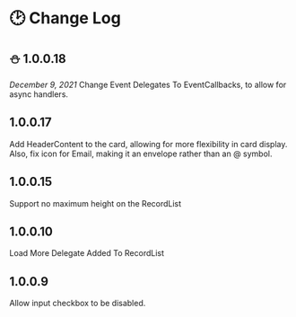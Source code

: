 # :clock2: Change Log

## :snowman: 1.0.0.18
_December 9, 2021_
Change Event Delegates To EventCallbacks, to allow for async handlers.

## 1.0.0.17
Add HeaderContent to the card, allowing for more flexibility in card display. Also, fix icon for Email, making it an envelope rather than an @ symbol.

## 1.0.0.15
Support no maximum height on the RecordList

## 1.0.0.10
Load More Delegate Added To RecordList

## 1.0.0.9
Allow input checkbox to be disabled.
